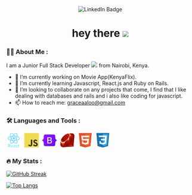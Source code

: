 <!-- ### Hi there 👋 -->

<div align="center">
<div id="badges" align="center>
 <a href="https://www.linkedin.com/in/grace-aloo/">
    <img src="https://img.shields.io/badge/LinkedIn-blue?style=for-the-badge&logo=linkedin&logoColor=white" alt="LinkedIn Badge"/>
  </a>
</div>
<h1>
  hey there
  <img src="https://media.giphy.com/media/hvRJCLFzcasrR4ia7z/giphy.gif" width="30px"/>
</h1>
</div>

### :woman_technologist: About Me :

I am a Junior Full Stack Developer <img src="https://media.giphy.com/media/WUlplcMpOCEmTGBtBW/giphy.gif" width="30"> from Nairobi, Kenya.
- 🔭 I’m currently working on Movie App(KenyaFlix).
- 🌱 I’m currently learning Javascript, React.js and Ruby on Rails.
- 👯 I’m looking to collaborate on any projects that come, I find that I like dealing with databases and rails and i also like coding for javascript.
- 📫 How to reach me: graceaaloo@gmail.com

                                                                                                                   
### :hammer_and_wrench: Languages and Tools :
  <div>
      <img src="https://github.com/devicons/devicon/blob/master/icons/react/react-original-wordmark.svg" title="React" alt="React" width="40"                 height="40"/>&nbsp;
      <img src="https://github.com/devicons/devicon/blob/master/icons/javascript/javascript-original.svg" title="JavaScript" alt="JavaScript" width="40"       height="40"/>&nbsp;
      <img src="https://github.com/devicons/devicon/blob/master/icons/bootstrap/bootstrap-original.svg" title="Bootstrap" alt="Bootstrap" width="40"           height="40"/>&nbsp;
      <img src="https://github.com/devicons/devicon/blob/master/icons/ruby/ruby-original.svg" title="Ruby" alt="Ruby" width="40" height="40"/>&nbsp;
      <img src="https://github.com/devicons/devicon/blob/master/icons/html5/html5-original.svg" title="HTML5" alt="HTML5" width="40" height="40"/>&nbsp;
      <img src="https://github.com/devicons/devicon/blob/master/icons/css3/css3-original.svg" title="CSS3" alt="CSS£" width="40" height="40"/>&nbsp;
  </div>
                                                                                                                                            
### :fire: My Stats :
[![GitHub Streak](http://github-readme-streak-stats.herokuapp.com?user=Grace-aloo&theme=github-light&hide_border=true)](https://git.io/streak-stats)

[![Top Langs](https://github-readme-stats.vercel.app/api/top-langs/?username=Grace-aloo&layout=compact&theme=vision-friendly-light)](https://github.com/anuraghazra/github-readme-stats)                                                                                                                                            
